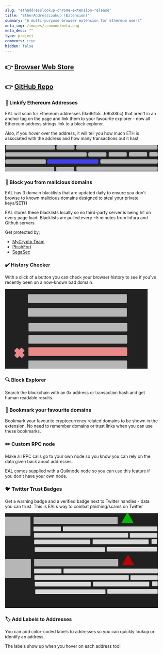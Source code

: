 ```yaml
---
slug: "ethaddresslookup-chrome-extension-release"
title: "EtherAddressLookup (Extension)"
summary: "A multi-purpose browser extension for Ethereum users"
meta_img: /images/.common/meta.png
meta_desc: ""
type: project
comments: true
hidden: false
---
```


## 👉 [Browser Web Store](https://chrome.google.com/webstore/detail/etheraddresslookup/pdknmigbbbhmllnmgdfalmedcmcefdfn)

## 👉 [GitHub Repo](https://github.com/409H/EtherAddressLookup#etheraddresslookup)

### 🔗 Linkify Ethereum Addresses

EAL will scan for Ethereum addresses (0x661b5...69b38bc) that aren't in an anchor tag on the page and link them to your favourite explorer - now all Ethereum address strings link to a block explorer.

Also, if you hover over the address, it will tell you how much ETH is associated with the address and how many transactions out it has!

![linked](images/ethaddresslookup-chrome-extension-release/linked.svg)

### 🚫 Block you from malicious domains

EAL has 3 domain blacklists that are updated daily to ensure you don't browse to known malicious domains designed to steal your private keys/$ETH

EAL stores these blacklists locally so no third-party server is being hit on every page load. Blacklists are pulled every ~5 minutes from Infura and Github servers.

Get protected by;
* [MyCrypto Team](https://mycrypto.com)
* [PhishFort](https://www.phishfort.com/)
* [SegaSec](https://segasec.com/)

### ✔️ History Checker

With a click of a button you can check your browser history to see if you've recently been on a now-known bad domain.

![history](images/ethaddresslookup-chrome-extension-release/history.svg)

### 🔍 Block Explorer

Search the blockchain with an 0x address or transaction hash and get human readable results.

### 📑 Bookmark your favourite domains

Bookmark your favourite cryptocurrency related domains to be shown in the extension. No need to remember domains or trust links when you can use these bookmarks.

### ✏️ Custom RPC node

Make all RPC calls go to 
your own node so you know you can rely on the data given back about addresses.

EAL comes supplied with a Quiknode node so you can use this feature if you don't have your own node.

### 🐦 Twitter Trust Badges

Get a warning badge and a verified badge next to Twitter handles - data you can trust. This is EALs way to combat phishing/scams on Twitter

![twitter](images/ethaddresslookup-chrome-extension-release/twitter.svg)

### 🏷️ Add Labels to Addresses

You can add color-coded labels to addresses so you can quickly lookup or identify an address.

The labels show up when you hover on each address too!